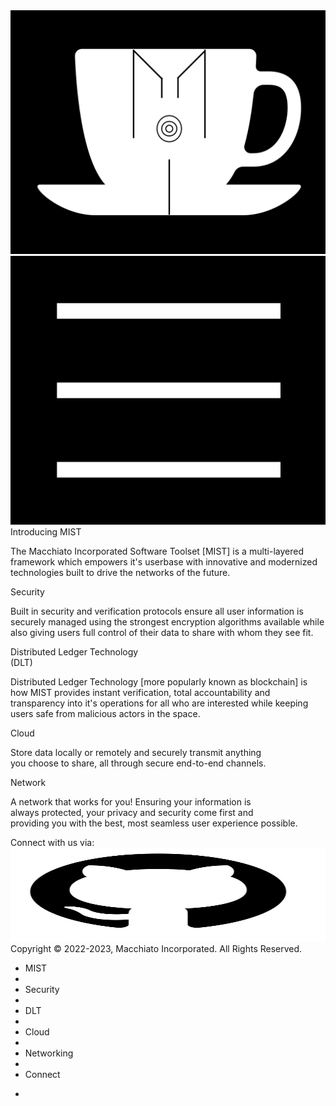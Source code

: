 <div class="header">
<img id="logo" class="cup-img" src="assets/css/Logo_&_Cup_page_1.jpg"/>
<img id="icon" class="menu-icon" src="assets/css/Menu_icon_page_1.jpg"/>
<div/>

<div id="paper">
<div id="intro" class="wp" style="top:65px;">
  <span class="wp-heading">Introducing MIST<span/>
  <p>
    The Macchiato Incorporated Software Toolset [MIST]
is a multi-layered framework which empowers it's userbase
with innovative and modernized technologies built to drive
the networks of the future.
  <p/>
<div/>

<div id="security" class="wp">
  <span class="wp-heading">Security<span/>
  <p>
    Built in security and verification protocols ensure
all user information is securely managed using the strongest
encryption algorithms available while also giving users full control
of their data to share with whom they see fit.
  <p/>
<div/>

<div id="dlt" class="wp">
  <span class="wp-heading">Distributed Ledger Technology<br/>(DLT)<span/>
  <p>
    Distributed Ledger Technology [more popularly known as blockchain]
is how MIST provides instant verification, total accountability and
transparency into it's operations for all who are interested while
keeping users safe from malicious actors in the space.
  <p/>
<div/>

<div id="cloud" class="wp">
  <span class="wp-heading">Cloud<span/>
  <p>
    Store data locally or remotely and securely transmit anything<br/>
you choose to share, all through secure end-to-end channels.
  <p/>
<div/>

<div id="network" class="wp">
  <span class="wp-heading">Network<span/>
  <p>
    A network that works for you! Ensuring your information is<br/>
always protected, your privacy and security come first and<br/>
providing you with the best, most seamless user experience possible.
  <p/>
<div/>

<div id="connect" class="wp">
  <span class="wp-heading">Connect with us via:<span/><br/>
  <a>
    <img src="assets/css/Github.JPG" alt="Github" style="height:150px;width:100%;/>
  <a/>
<div/>

<div class="footer">Copyright ©️ 2022-2023, Macchiato Incorporated. All Rights Reserved.<div/>
<div id="dropdown" class="menu" onmouseout="hideMenu(this)">
   <ul class="menu-items">
      <li class="item"><a class="itemLink" onclick="hideMenu(this)">MIST<a/><li/>
      <li class="item"><a class="itemLink" onclick="hideMenu(this)">Security<a/><li/>
      <li class="item"><a class="itemLink" onclick="hideMenu(this)">DLT<a/><li/>
      <li class="item"><a class="itemLink" onclick="hideMenu(this)">Cloud<a/><li/>
      <li class="item"><a class="itemLink" onclick="hideMenu(this)">Networking<a/><li/>
      <li class="item"><a class="itemLink" onclick="hideMenu(this)">Connect<a/><li/>
   <ul/>
<div/>
<div/>

<script>
var logo = document.getElementById("logo");
var icon = document.getElementById("icon");
var thesys = document.getElementById("paper");
var dropdown = document.getElementById("dropdown");
var links = document.getElementsByClassName("itemLink");

thesys.onscroll= function() {
thesys.style.overflowY = "scroll";
}

icon.onclick = function() {
dropdown.style.display = "block";
}


function hideMenu(mi) {
dropdown.style.display = "none";
}
</script>
